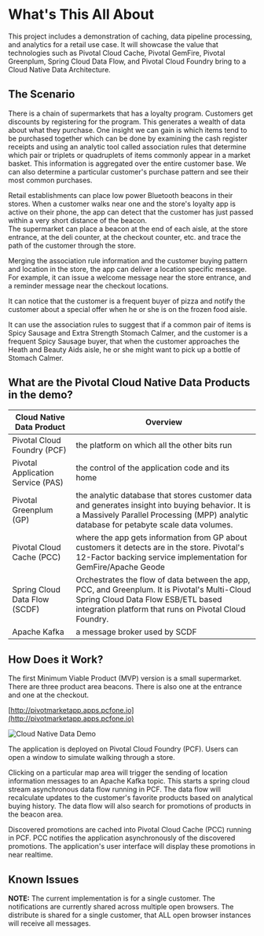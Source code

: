 # What's This All About

This project includes a demonstration of caching, data pipeline processing, and analytics for a retail use case. It will showcase the value that technologies such as Pivotal Cloud Cache, Pivotal GemFire, Pivotal Greenplum, Spring Cloud Data Flow, and Pivotal Cloud Foundry bring to a Cloud Native Data Architecture.

## The Scenario

There is a chain of supermarkets that has a loyalty program.  Customers get discounts by registering for the program.  This generates a wealth of data about what they purchase.  One insight we can gain is which items tend to be purchased together which can be done by examining the cash register receipts and using an analytic tool called association rules that determine which pair or triplets or quadruplets of items commonly appear in a market basket.  This information is aggregated over the entire customer base.
We can also determine a particular customer's purchase pattern and see their most common purchases.

Retail establishments can place low power Bluetooth beacons in their stores.  When a customer walks near one and the store's loyalty app is active on their phone, the app can detect that the customer has just passed within a very short distance of the beacon.  
The supermarket can place a beacon at the end of each aisle, at the store entrance, at the deli counter, at the checkout counter, etc. and trace the path of the customer through the store.

Merging the association rule information and the customer buying pattern and location in the store,  the app can deliver a location specific message.  For example, it can issue a welcome message near the store entrance, and a reminder message near the checkout locations.  

It can notice that the customer is a frequent buyer of pizza and notify the customer about a special offer when he or she is on the frozen
food aisle.

It can use the association rules to suggest that if a common pair of items is Spicy Sausage and Extra Strength Stomach Calmer, and the customer is a frequent Spicy Sausage buyer, that when the customer approaches the Heath and Beauty Aids aisle, he or she might want to
pick up a bottle of Stomach Calmer.  

## What are the Pivotal Cloud Native Data Products in the demo?

Cloud Native Data Product | Overview
-------------------------- | ---------------------------------
Pivotal Cloud Foundry (PCF)| the platform on which all the other bits run
Pivotal Application Service (PAS) | the control of the application code and its home
Pivotal Greenplum (GP) | the analytic database that stores customer data and generates insight into buying behavior. It is a Massively Parallel Processing  (MPP) analytic database for petabyte scale data volumes.
Pivotal Cloud Cache (PCC) | where the app gets information from GP about customers it detects are in the store. Pivotal's 12-Factor backing service implementation for GemFire/Apache Geode
Spring Cloud Data Flow  (SCDF) | Orchestrates the flow of data between the app, PCC, and Greenplum. It is Pivotal's Multi-Cloud Spring Cloud Data Flow ESB/ETL based integration platform that runs on Pivotal Cloud Foundry.
Apache Kafka | a message broker used by SCDF

##  How Does it Work?

The first Minimum Viable Product (MVP) version is a small supermarket. There are three product area beacons. There is also one at the entrance and one at the checkout.

[http://pivotmarketapp.apps.pcfone.io](http://pivotmarketapp.apps.pcfone.io)

![Cloud Native Data Demo](https://github.com/Pivotal-Data-Engineering/CloudNativeDataDemo/blob/master/docs/cnatd.jpg?raw=true)

The application is deployed on Pivotal Cloud Foundry (PCF).
Users can open a window to simulate walking through a store.

Clicking on a particular map area will trigger the sending of location information messages
to an Apache Kafka topic. This starts a spring cloud stream asynchronous data flow running in PCF.
The data flow will recalculate updates to the customer's favorite
products based on analytical buying history. The data flow will also  search for promotions of products in the beacon area.

Discovered promotions are cached into Pivotal Cloud Cache (PCC) running in PCF.
PCC notifies the application asynchronously of the discovered promotions.
The application's user interface will display these promotions in near realtime.

## Known Issues

**NOTE:** The current implementation is for a single customer.
The notifications are currently shared across multiple open browsers.
The distribute is shared for a single customer, that ALL open browser instances will receive all messages.
